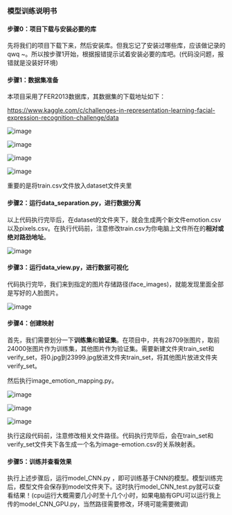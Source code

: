 ### 模型训练说明书

#### 步骤0：项目下载与安装必要的库

先将我们的项目下载下来，然后安装库。但我忘记了安装过哪些库，应该做记录的 qwq ~。所以按步骤1开始，根据报错提示试着安装必要的库吧。(代码没问题，报错就是没装好环境)

#### 步骤1：数据集准备

本项目采用了FER2013数据库，其数据集的下载地址如下：

https://www.kaggle.com/c/challenges-in-representation-learning-facial-expression-recognition-challenge/data

![image](https://img-blog.csdnimg.cn/img_convert/c6bba862403a57efe4d34cd797867031.png)

![image](https://img-blog.csdnimg.cn/img_convert/5554e71aa3774b99a24dc9bf096c609e.png)

![image](https://img-blog.csdnimg.cn/img_convert/f2d6210da0ae5fbd07b29c52b78c5cf1.png)

![image](https://img-blog.csdnimg.cn/img_convert/dbd27cf276603fd3df5a6c96f7293d03.png)

重要的是将train.csv文件放入dataset文件夹里

#### 步骤2：运行data_separation.py，进行数据分离

以上代码执行完毕后，在dataset的文件夹下，就会生成两个新文件emotion.csv以及pixels.csv。在执行代码前，注意修改train.csv为你电脑上文件所在的**相对或绝对路劲地址**。

![image](https://img-blog.csdnimg.cn/img_convert/8dd7f916c990bb9e4e1880edb0d914ff.png)

#### 步骤3：运行data_view.py，进行数据可视化

代码执行完毕，我们来到指定的图片存储路径(face_images)，就能发现里面全部是写好的人脸图片。

![image](https://img-blog.csdnimg.cn/img_convert/735c1164ab4f863cd1bca5eb516fe2c5.png)

#### 步骤4：创建映射

首先，我们需要划分一下**训练集**和**验证集**。在项目中，共有28709张图片，取前24000张图片作为训练集，其他图片作为验证集。需要新建文件夹train_set和verify_set，将0.jpg到23999.jpg放进文件夹train_set，将其他图片放进文件夹verify_set。

然后执行image_emotion_mapping.py。

![image](https://img-blog.csdnimg.cn/img_convert/7d49d492e1b9bd32cf696406620fda60.png)

![image](https://img-blog.csdnimg.cn/img_convert/aa36e07e30de4df69a8c18abd4017929.png)

![image](https://img-blog.csdnimg.cn/img_convert/aa36e07e30de4df69a8c18abd4017929.png)

执行这段代码前，注意修改相关文件路径。代码执行完毕后，会在train_set和verify_set文件夹下各生成一个名为image-emotion.csv的关系映射表。

#### 步骤5：训练并查看效果

执行上述步骤后，运行model_CNN.py ，即可训练基于CNN的模型。模型训练完后，模型文件会保存到model文件夹下。这时执行model_CNN_test.py就可以查看结果！(cpu运行大概需要几小时至十几个小时，如果电脑有GPU可以运行我上传的model_CNN_GPU.py，当然路径需要修改，环境可能需要微调)

